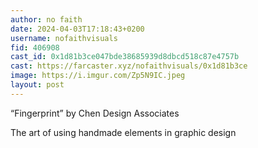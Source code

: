 ```yaml
---
author: no faith
date: 2024-04-03T17:18:43+0200
username: nofaithvisuals
fid: 406908
cast_id: 0x1d81b3ce047bde38685939d8dbcd518c87e4757b
cast: https://farcaster.xyz/nofaithvisuals/0x1d81b3ce
image: https://i.imgur.com/Zp5N9IC.jpeg
layout: post
---
```


“Fingerprint”
by Chen Design Associates

The art of using handmade elements in graphic design

<img src='https://i.imgur.com/Zp5N9IC.jpeg' alt='' referrerpolicy='no-referrer'/>
